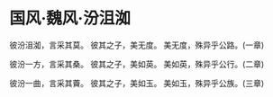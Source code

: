# 国风·魏风·汾沮洳

彼汾沮洳，言采其莫。
彼其之子，美无度。
美无度，殊异乎公路。(一章)

彼汾一方，言采其桑。
彼其之子，美如英。
美如英，殊异乎公行。(二章)

彼汾一曲，言采其藚。
彼其之子，美如玉。
美如玉，殊异乎公族。(三章)

